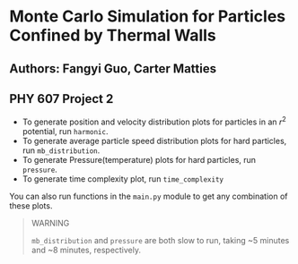 # Monte Carlo Simulation for Particles Confined by Thermal Walls
## Authors: Fangyi Guo, Carter Matties
## PHY 607 Project 2

 * To generate position and velocity distribution plots for particles in an $r^2$ potential, run `harmonic`.
 * To generate average particle speed distribution plots for hard particles, run `mb_distribution`.
 * To generate Pressure(temperature) plots for hard particles, run `pressure`.
 * To generate time complexity plot, run `time_complexity`
 
You can also run functions in the `main.py` module to get any combination of these plots.
 
 > WARNING
 > 
 > `mb_distribution` and `pressure` are both slow to run, taking ~5 minutes and ~8 minutes, respectively.
